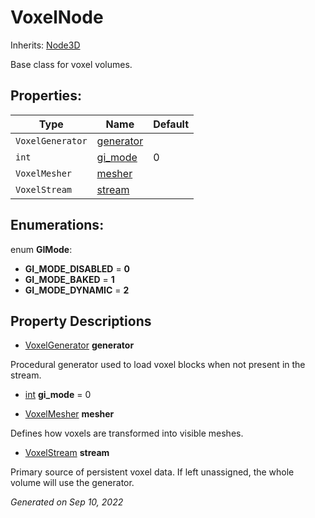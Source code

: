 # VoxelNode

Inherits: [Node3D](https://docs.godotengine.org/en/stable/classes/class_node3d.html)


Base class for voxel volumes.

## Properties: 


Type              | Name                       | Default 
----------------- | -------------------------- | --------
`VoxelGenerator`  | [generator](#i_generator)  |         
`int`             | [gi_mode](#i_gi_mode)      | 0       
`VoxelMesher`     | [mesher](#i_mesher)        |         
`VoxelStream`     | [stream](#i_stream)        |         
<p></p>

## Enumerations: 

enum **GIMode**: 

- **GI_MODE_DISABLED** = **0**
- **GI_MODE_BAKED** = **1**
- **GI_MODE_DYNAMIC** = **2**


## Property Descriptions

- [VoxelGenerator](VoxelGenerator.md)<span id="i_generator"></span> **generator**

Procedural generator used to load voxel blocks when not present in the stream.

- [int](https://docs.godotengine.org/en/stable/classes/class_int.html)<span id="i_gi_mode"></span> **gi_mode** = 0


- [VoxelMesher](VoxelMesher.md)<span id="i_mesher"></span> **mesher**

Defines how voxels are transformed into visible meshes.

- [VoxelStream](VoxelStream.md)<span id="i_stream"></span> **stream**

Primary source of persistent voxel data. If left unassigned, the whole volume will use the generator.

_Generated on Sep 10, 2022_
